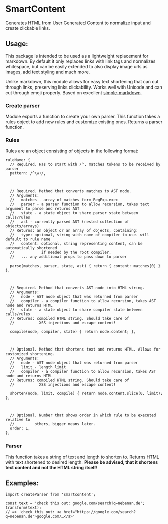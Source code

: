 SmartContent
============

Generates HTML from User Generated Content to normalize input and create clickable links.

## Usage:

This package is intended to be used as a lightweight replacement for markdown. By default it only replaces links with link tags and normalizes whitespace, but can be easily extended to also display image urls as images, add text styling and much more.

Unlike markdown, this module allows for easy text shortening that can cut through links, preserving links clickability. Works well with Unicode and can cut through emoji properly. Based on excellent [simple-markdown](https://github.com/Khan/simple-markdown).

### Create parser
Module exports a function to create your own parser. This function takes a rules object to add new rules and customize existing ones. Returns a parser function.

### Rules
Rules are an object consisting of objects in the following format:

```
ruleName: {
  // Required. Has to start with /^, matches tokens to be received by parser
  pattern: /^\w+/,



  // Required. Method that converts matches to AST node.
  // Arguments:
  //   matches - array of matches form RegExp.exec
  //   parser - a parser function to allow recursion, takes text argument to parse and returns AST
  //   state - a state object to share parser state between calls/rules
  //   ast - currently parsed AST (nested collection of objects/arrays)
  // Returns: an object or an array of objects, containing:
  //   type: optional, string with name of compiler to use. will default to rule name
  //   content: optional, string representing content, can be automatically shortened
  //            if needed by the root compiler.
  //   ... any additional props to pass down to parser

  parse(matches, parser, state, ast) { return { content: matches[0] } },



  // Required. Method that converts AST node into HTML string.
  // Arguments:
  //   node - AST node object that was returned from parser
  //   compiler - a compiler function to allow recursion, takes AST node and returns HTML
  //   state - a state object to share compiler state between calls/rules
  // Returns: compiled HTML string. Should take care of
  //           XSS injections and escape content!

  compile(node, compiler, state) { return node.content; },



  // Optional. Method that shortens text and returns HTML. Allows for customized shortening.
  // Arguments:
  //   node - AST node object that was returned from parser
  //   limit - length limit
  //   compiler - a compiler function to allow recursion, takes AST node and returns HTML
  // Returns: compiled HTML string. Should take care of
  //           XSS injections and escape content!

  shorten(node, limit, compile) { return node.content.slice(0, limit); },



  // Optional. Number that shows order in which rule to be executed relative to
  //         others, bigger means later.
  order: 1,
},
```

### Parser
This function takes a string of text and length to shorten to. Returns HTML with text shortened to desired length. **Please be advised, that it shortens text content and not the HTML string itself!**

## Examples:
```
import createParser from 'smartcontent';

const text = 'check this out: google.com/search?q=nebenan.de';
transform(text);
// => 'check this out: <a href="https://google.com/search?q=nebenan.de">google.com/…</a>'
```
